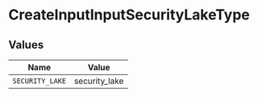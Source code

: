 # CreateInputInputSecurityLakeType


## Values

| Name            | Value           |
| --------------- | --------------- |
| `SECURITY_LAKE` | security_lake   |